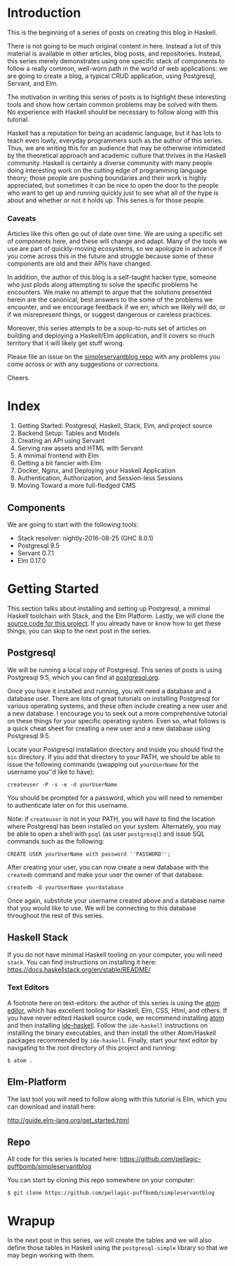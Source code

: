# Introduction

This is the beginning of a series of posts on creating this blog in Haskell.

There is not going to be much original content in here. Instead a lot of this material is available in other articles, blog posts, and repositories. Instead, this series merely demonstrates using one specific stack of components to follow a really common, well-worn path in the world of web applications: we are going to create a blog, a typical CRUD application, using Postgresql, Servant, and Elm.

The motivation in writing this series of posts is to highlight these interesting tools and show how certain common problems may be solved with them. No experience with Haskell should be necessary to follow along with this tutorial.

Haskell has a reputation for being an academic language, but it has lots to teach even lowly, everyday programmers such as the author of this series. Thus, we are writing this for an audience that may be otherwise intimidated by the theoretical approach and academic culture that thrives in the Haskell community. Haskell is certainly a diverse community with many people doing interesting work on the cutting edge of programming language theory; those people are pushing boundaries and their work is highly appreciated, but sometimes it can be nice to open the door to the people who want to get up and running quickly just to see what all of the hype is about and whether or not it holds up. This series is for those people.


### Caveats

Articles like this often go out of date over time. We are using a specific set of components here, and these will change and adapt. Many of the tools we use are part of quickly-moving ecosystems, so we apologize in advance if you come across this in the future and struggle because some of these components are old and their APIs have changed.

In addition, the author of this blog is a self-taught hacker type, someone who just plods along attempting to solve the specific problems he encounters. We make no attempt to argue that the solutions presented herein are the canonical, best answers to the some of the problems we encounter, and we encourage feedback if we err, which we likely will do, or if we misrepresent things, or suggest dangerous or careless practices.

Moreover, this series attempts to be a soup-to-nuts set of articles on building and deploying a Haskell/Elm application, and it covers so much territory that it will likely get stuff wrong.

Please file an issue on the [simpleservantblog repo](https://github.com/pellagic-puffbomb/simpleservantblog) with any problems you come across or with any suggestions or corrections.

Cheers.


# Index

1. Getting Started: Postgresql, Haskell, Stack, Elm, and project source
2. Backend Setup: Tables and Models
3. Creating an API using Servant
4. Serving raw assets and HTML with Servant
5. A minimal frontend with Elm
6. Getting a bit fancier with Elm
7. Docker, Nginx, and Deploying your Haskell Application
8. Authentication, Authorization, and Session-less Sessions
9. Moving Toward a more full-fledged CMS


## Components

We are going to start with the following tools:

- Stack resolver: nightly-2016-08-25 (GHC 8.0.1)
- Postgresql 9.5
- Servant 0.7.1
- Elm 0.17.0

# Getting Started

This section talks about installing and setting up Postgresql, a minimal Haskell toolchain with Stack, and the Elm Platform. Lastly, we will clone the [source code for this project](https://github.com/pellagic-puffbomb/simpleservantblog). If you already have or know how to get these things, you can skip to the next post in the series.

## Postgresql

We will be running a local copy of Postgresql. This series of posts is using Postgresql 9.5, which you can find at [postgresql.org](https://www.postgresql.org/).

Once you have it installed and running, you will need a database and a database user. There are lots of great tutorials on installing Postgresql for various operating systems, and these often include creating a new user and a new database. I encourage you to seek out a more comprehensive tutorial on these things for your specific operating system. Even so, what follows is a quick cheat sheet for creating a new user and a new database using Postgresql 9.5.

Locate your Postgresql installation directory and inside you should find the `bin` directory. If you add that directory to your PATH, we should be able to issue the following commands (swapping out `yourUserName` for the username you''d like to have):

```
createuser -P -s -e -d yourUserName
```

You should be prompted for a password, which you will need to remember to authenticate later on for this username.

Note: if `createuser` is not in your PATH, you will have to find the location where Postgresql has been installed on your system. Alternately, you may be able to open a shell with `psql` (as user `postgresql`) and issue SQL commands such as the following:

```
CREATE USER yourUserName with password ''PASSWORD'';
```

After creating your user, you can now create a new database with the `createdb` command and make your user the owner of that database:

```
createdb -O yourUserName yourdatabase
```

Once again, substitute your username created above and a database name that you would like to use. We will be connecting to this database throughout the rest of this series.


## Haskell Stack

If you do not have minimal Haskell tooling on your computer, you will need `stack`. You can find instructions on installing it here: https://docs.haskellstack.org/en/stable/README/

### Text Editors

A footnote here on text-editors: the author of this series is using the [atom editor](https://atom.io/), which has excellent tooling for Haskell, Elm, CSS, Html, and others. If you have never edited Haskell source code, we recommend installing [atom](https://atom.io/) and then installing [ide-haskell](https://atom.io/packages/ide-haskell). Follow the `ide-haskell` instructions on installing the binary executables, and then install the other Atom/Haskell packages recommended by `ide-haskell`. Finally, start your text editor by navigating to the root directory of this project and running:

```
$ atom .
```

## Elm-Platform

The last tool you will need to follow along with this tutorial is Elm, which you can download and install here:

http://guide.elm-lang.org/get_started.html

## Repo

All code for this series is located here: https://github.com/pellagic-puffbomb/simpleservantblog

You can start by cloning this repo somewhere on your computer:

```
$ git clone https://github.com/pellagic-puffbomb/simpleservantblog
```

# Wrapup

In the next post in this series, we will create the tables and we will also define those tables in Haskell using the `postgresql-simple` library so that we may begin working with them.
